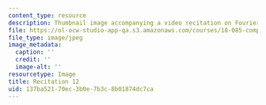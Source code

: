 ```yaml
---
content_type: resource
description: Thumbnail image accompanying a video recitation on Fourier series.
file: https://ol-ocw-studio-app-qa.s3.amazonaws.com/courses/18-085-computational-science-and-engineering-i-fall-2008/137ba52170ec3b0e7b3c8b01874dc7ca_r12.jpg
file_type: image/jpeg
image_metadata:
  caption: ''
  credit: ''
  image-alt: ''
resourcetype: Image
title: Recitation 12
uid: 137ba521-70ec-3b0e-7b3c-8b01874dc7ca
---
```

